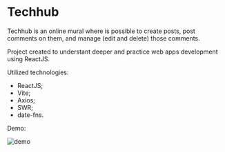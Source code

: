 # Techhub

Techhub is an online mural where is possible to create posts, post comments on them, and manage (edit and delete) those comments.

Project created to understant deeper and practice web apps development using ReactJS.

Utilized technologies:
- ReactJS;
- Vite;
- Axios;
- SWR;
- date-fns.

Demo:

![demo](https://github.com/user-attachments/assets/108949a1-20b5-402f-9e80-7778ec69b1fd)

